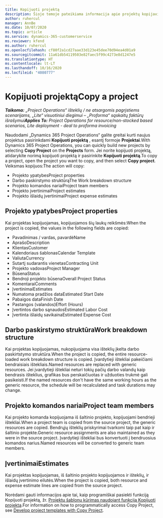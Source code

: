 ```yaml
---
title: Kopijuoti projektą
description: Šioje temoje pateikiama informacija apie projektų kopijavimą programoje „Dynamics 365 Project Operations“.
author: ruhercul
manager: AnnBe
ms.date: 10/07/2020
ms.topic: article
ms.service: dynamics-365-customerservice
ms.reviewer: kfend
ms.author: ruhercul
ms.openlocfilehash: cf80f2a1cd27aae33d123e45dee70d94ea4d01a9
ms.sourcegitcommit: 11a61db54119503e82faec5f99c4273e8d1247e5
ms.translationtype: HT
ms.contentlocale: lt-LT
ms.lasthandoff: 10/16/2020
ms.locfileid: "4080777"
---
```

# <a name="copy-a-project"></a><span data-ttu-id="989ac-103">Kopijuoti projektą</span><span class="sxs-lookup"><span data-stu-id="989ac-103">Copy a project</span></span>

<span data-ttu-id="989ac-104">_**Taikoma:** „Project Operations“ išteklių / ne atsargomis pagrįstiems scenarijams, „Lite“ visuotiniui diegimui – „Proforma“ sąskaitų faktūrų išrašymui_</span><span class="sxs-lookup"><span data-stu-id="989ac-104">_**Applies To:** Project Operations for resource/non-stocked based scenarios, Lite deployment - deal to proforma invoicing_</span></span>

<span data-ttu-id="989ac-105">Naudodami „Dynamics 365 Project Operations“ galite greitai kurti naujus projektus pasirinkdami **Kopijuoti projektą** , esantį formoje **Projektai**.</span><span class="sxs-lookup"><span data-stu-id="989ac-105">With Dynamics 365 Project Operations, you can quickly build new projects by selecting **Copy Project** on the **Projects** form.</span></span> <span data-ttu-id="989ac-106">Jei norite kopijuoti projektą, atidarykite norimą kopijuoti projektą ir pasirinkite **Kopijuoti projektą**.</span><span class="sxs-lookup"><span data-stu-id="989ac-106">To copy a project, open the project you want to copy, and then select **Copy project**.</span></span> <span data-ttu-id="989ac-107">Veiksmas kopijuos:</span><span class="sxs-lookup"><span data-stu-id="989ac-107">The action will copy:</span></span>

- <span data-ttu-id="989ac-108">Projekto ypatybes</span><span class="sxs-lookup"><span data-stu-id="989ac-108">Project properties</span></span>
- <span data-ttu-id="989ac-109">Darbo paskirstymo struktūrą</span><span class="sxs-lookup"><span data-stu-id="989ac-109">The Work breakdown structure</span></span>
- <span data-ttu-id="989ac-110">Projekto komandos nariai</span><span class="sxs-lookup"><span data-stu-id="989ac-110">Project team members</span></span>
- <span data-ttu-id="989ac-111">Projekto įvertinimai</span><span class="sxs-lookup"><span data-stu-id="989ac-111">Project estimates</span></span>
- <span data-ttu-id="989ac-112">Projekto išlaidų įvertinimai</span><span class="sxs-lookup"><span data-stu-id="989ac-112">Project expense estimates</span></span>

## <a name="project-properties"></a><span data-ttu-id="989ac-113">Projekto ypatybes</span><span class="sxs-lookup"><span data-stu-id="989ac-113">Project properties</span></span>

<span data-ttu-id="989ac-114">Kai projektas kopijuojamas, kopijuojamos šių laukų reikšmės:</span><span class="sxs-lookup"><span data-stu-id="989ac-114">When the project is copied, the values in the following fields are copied:</span></span>

- <span data-ttu-id="989ac-115">Pavadinimas / vardas, pavardė</span><span class="sxs-lookup"><span data-stu-id="989ac-115">Name</span></span>
- <span data-ttu-id="989ac-116">Aprašo</span><span class="sxs-lookup"><span data-stu-id="989ac-116">Description</span></span>
- <span data-ttu-id="989ac-117">Klientas</span><span class="sxs-lookup"><span data-stu-id="989ac-117">Customer</span></span>
- <span data-ttu-id="989ac-118">Kalendoriaus šablonas</span><span class="sxs-lookup"><span data-stu-id="989ac-118">Calendar Template</span></span>
- <span data-ttu-id="989ac-119">Valiuta</span><span class="sxs-lookup"><span data-stu-id="989ac-119">Currency</span></span>
- <span data-ttu-id="989ac-120">Sutartį sudarantis vienetas</span><span class="sxs-lookup"><span data-stu-id="989ac-120">Contracting Unit</span></span>
- <span data-ttu-id="989ac-121">Projekto vadovas</span><span class="sxs-lookup"><span data-stu-id="989ac-121">Project Manager</span></span>
- <span data-ttu-id="989ac-122">Būsena</span><span class="sxs-lookup"><span data-stu-id="989ac-122">Status</span></span>
- <span data-ttu-id="989ac-123">Bendroji projekto būsena</span><span class="sxs-lookup"><span data-stu-id="989ac-123">Overall Project Status</span></span>
- <span data-ttu-id="989ac-124">Komentarai</span><span class="sxs-lookup"><span data-stu-id="989ac-124">Comments</span></span>
- <span data-ttu-id="989ac-125">Įvertinimai</span><span class="sxs-lookup"><span data-stu-id="989ac-125">Estimates</span></span>
- <span data-ttu-id="989ac-126">Numatoma pradžios data</span><span class="sxs-lookup"><span data-stu-id="989ac-126">Estimated Start Date</span></span>
- <span data-ttu-id="989ac-127">Pabaigos data</span><span class="sxs-lookup"><span data-stu-id="989ac-127">Finish Date</span></span>
- <span data-ttu-id="989ac-128">Pastangos (valandos)</span><span class="sxs-lookup"><span data-stu-id="989ac-128">Effort (Hours)</span></span>
- <span data-ttu-id="989ac-129">Įvertintos darbo sąnaudos</span><span class="sxs-lookup"><span data-stu-id="989ac-129">Estimated Labor Cost</span></span>
- <span data-ttu-id="989ac-130">Įvertinta išlaidų savikaina</span><span class="sxs-lookup"><span data-stu-id="989ac-130">Estimated Expense Cost</span></span>

## <a name="work-breakdown-structure"></a><span data-ttu-id="989ac-131">Darbo paskirstymo struktūra</span><span class="sxs-lookup"><span data-stu-id="989ac-131">Work breakdown structure</span></span>

<span data-ttu-id="989ac-132">Kai projektas kopijuojamas, nukopijuojama visa išteklių įkelta darbo paskirtstymo struktūra.</span><span class="sxs-lookup"><span data-stu-id="989ac-132">When the project is copied, the entire resource-loaded work breakdown structure is copied.</span></span> <span data-ttu-id="989ac-133">Įvardytieji ištekliai pakeičiami bendraisiais ištekliais.</span><span class="sxs-lookup"><span data-stu-id="989ac-133">Named resources are replaced with generic resources.</span></span> <span data-ttu-id="989ac-134">Jei įvardytieji ištekliai neturi tokių pačių darbo valandų kaip bendrasis išteklius, grafikas bus perskaičiuotas ir užduoties trukmė gali pasikeisti.</span><span class="sxs-lookup"><span data-stu-id="989ac-134">If the named resources don't have the same working hours as the generic resource, the schedule will be recalculated and task durations may change.</span></span>

## <a name="project-team-members"></a><span data-ttu-id="989ac-135">Projekto komandos nariai</span><span class="sxs-lookup"><span data-stu-id="989ac-135">Project team members</span></span>

<span data-ttu-id="989ac-136">Kai projekto komanda kopijuojama iš šaltinio projekto, kopijuojami bendrieji ištekliai.</span><span class="sxs-lookup"><span data-stu-id="989ac-136">When a project team is copied from the source project, the generic resources are copied.</span></span> <span data-ttu-id="989ac-137">Bendrųjų išteklių priskyrimai tvarkomi taip pat kaip ir šaltinio projekte.</span><span class="sxs-lookup"><span data-stu-id="989ac-137">Generic resource assignments are also maintained as they were in the source project.</span></span> <span data-ttu-id="989ac-138">Įvardytieji ištekliai bus konvertuoti į bendruosius komandos narius.</span><span class="sxs-lookup"><span data-stu-id="989ac-138">Named resources will be converted to generic team members.</span></span>

## <a name="estimates"></a><span data-ttu-id="989ac-139">Įvertinimai</span><span class="sxs-lookup"><span data-stu-id="989ac-139">Estimates</span></span>

<span data-ttu-id="989ac-140">Kai projektas kopijuojamas, iš šaltinio projekto kopijuojamos ir išteklių, ir išlaidų įvertinimo eilutės.</span><span class="sxs-lookup"><span data-stu-id="989ac-140">When the project is copied, both resource and expense estimate lines are copied from the source project.</span></span> 

<span data-ttu-id="989ac-141">Norėdami gauti informacijos apie tai, kaip programiškai pasiekti funkciją Kopijuoti projektą, žr. [Projektų šablonų kūrimas naudojant funkciją Kopijuoti projektą](dev-copy-project.md).</span><span class="sxs-lookup"><span data-stu-id="989ac-141">For information on how to programmatically access Copy Project, see [Develop project templates with Copy Project](dev-copy-project.md).</span></span>
